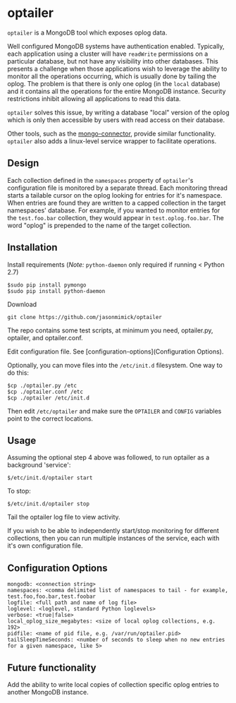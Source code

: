 optailer
========

``optailer`` is a MongoDB tool which exposes oplog data.

Well configured MongoDB systems have authentication enabled. Typically, each application using a cluster will have ``readWrite`` permissions on a particular database, but not have any visibility into other databases. This presents a challenge when those applications wish to leverage the ability to monitor all the operations occurring, which is usually done by tailing the oplog. The problem is that there is only one oplog (in the ```local``` database) and it contains all the operations for the entire MongoDB instance. Security restrictions inhibit allowing all applications to read this data.

``optailer`` solves this issue, by writing a database "local" version of the oplog which is only then accessible by users with read access on their database.

Other tools, such as the [mongo-connector](https://github.com/mongodb-labs/mongo-connector), provide similar functionality. ``optailer`` also adds a linux-level service wrapper to facilitate operations.

## Design

Each collection defined in the ```namespaces``` property of ```optailer```'s configuration file is monitored by a separate thread. Each monitoring thread starts a tailable cursor on the oplog looking for entries for it's namespace. When entries are found they are written to a capped collection in the target namespaces' database. For example, if you wanted to monitor entries for the ```test.foo.bar``` collection, they would appear in ```test.oplog.foo.bar```. The word "oplog" is prepended to the name of the target collection.

## Installation

Install requirements (*Note:* ``python-daemon`` only required if running < Python 2.7)

```
$sudo pip install pymongo
$sudo pip install python-daemon
```

Download

```
git clone https://github.com/jasonmimick/optailer
```

The repo contains some test scripts, at minimum you need, optailer.py, optailer, and optailer.conf.

Edit configuration file. See [configuration-options](Configuration Options).

Optionally, you can move files into the ```/etc/init.d``` filesystem. One way to do this:

```
$cp ./optailer.py /etc
$cp ./optailer.conf /etc
$cp ./optailer /etc/init.d
```
Then edit ```/etc/optailer``` and make sure the ```OPTAILER``` and ```CONFIG``` variables point
to the correct locations.

## Usage

Assuming the optional step 4 above was followed, to run optailer as a background 'service':

```$/etc/init.d/optailer start```

To stop:

```$/etc/init.d/optailer stop```

Tail the optailer log file to view activity.

If you wish to be able to independently start/stop monitoring for different collections, then you can run multiple instances of the service, each with it's own configuration file.

## Configuration Options

```
mongodb: <connection string>
namespaces: <comma delimited list of namespaces to tail - for example, test.foo,foo.bar,test.foobar
logfile: <full path and name of log file>
loglevel: <loglevel, standard Python loglevels>
verbose: <true|false>
local_oplog_size_megabytes: <size of local oplog collections, e.g. 192>
pidfile: <name of pid file, e.g. /var/run/optailer.pid>
tailSleepTimeSeconds: <number of seconds to sleep when no new entries for a given namespace, like 5>

```
## Future functionality

Add the ability to write local copies of collection specific oplog entries to another MongoDB instance.
